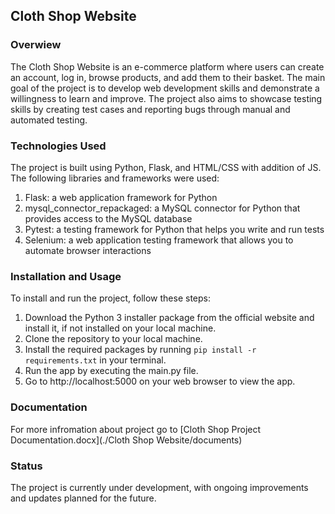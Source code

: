 ##  Cloth Shop Website ##


### Overwiew ###
The Cloth Shop Website is an e-commerce platform where users can create an account, log in, browse products, and add them to their basket. 
The main goal of the project is to develop web development skills and demonstrate a willingness to learn and improve. 
The project also aims to showcase testing skills by creating test cases and reporting bugs through manual and automated testing.

### Technologies Used ###

The project is built using Python, Flask, and HTML/CSS with addition of JS. The following libraries and frameworks were used:
1. Flask: a web application framework for Python
2. mysql_connector_repackaged: a MySQL connector for Python that provides access to the MySQL database
3. Pytest: a testing framework for Python that helps you write and run tests
4. Selenium: a web application testing framework that allows you to automate browser interactions

### Installation and Usage ###
To install and run the project, follow these steps:

1. Download the Python 3 installer package from the official website and install it, if not installed on your local machine.
2. Clone the repository to your local machine.
3. Install the required packages by running ```pip install -r requirements.txt``` in your terminal.
4. Run the app by executing the main.py file.
5. Go to http://localhost:5000 on your web browser to view the app.

### Documentation ###
For more infromation about project go to [Cloth Shop Project Documentation.docx](./Cloth Shop Website/documents)

### Status ###
The project is currently under development, with ongoing improvements and updates planned for the future.
